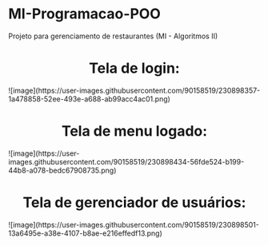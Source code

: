 # MI-Programacao-POO
Projeto para gerenciamento de restaurantes (MI - Algoritmos II)

<h1 align="center"> Tela de login: </h1>
![image](https://user-images.githubusercontent.com/90158519/230898357-1a478858-52ee-493e-a688-ab99acc4ac01.png)

<h1 align="center"> Tela de menu logado: </h1>
![image](https://user-images.githubusercontent.com/90158519/230898434-56fde524-b199-44b8-a078-bedc67908735.png)

<h1 align="center"> Tela de gerenciador de usuários: </h1>
![image](https://user-images.githubusercontent.com/90158519/230898501-13a6495e-a38e-4107-b8ae-e216effedf13.png)
